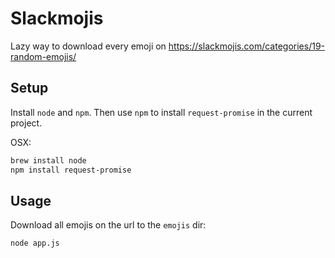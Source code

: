 # Slackmojis
Lazy way to download every emoji on 
https://slackmojis.com/categories/19-random-emojis/

## Setup
Install `node` and `npm`. Then use `npm` to install `request-promise` in the
current project.

OSX: 
```bash
brew install node
npm install request-promise 
```

## Usage
Download all emojis on the url to the `emojis` dir:
```bash
node app.js
```
